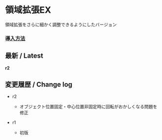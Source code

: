 # 領域拡張EX

領域拡張をさらに細かく調整できるようにしたバージョン

### [導入方法](https://github.com/nea-c/AviUtl-Scripts/blob/master/aviutl2/README.md)

## 最新 / Latest

**r2**

## 変更履歴 / Change log

- r2
    - オブジェクト位置固定・中心位置非固定時に回転がおかしくなる問題を修正

- r1
    - 初版